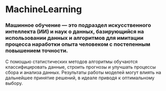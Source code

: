 # MachineLearning

### Машинное обучение — это подраздел искусственного интеллекта (ИИ) и наук о данных, базирующийся на использовании данных и алгоритмов для имитации процесса наработки опыта человеком с постепенным повышением точности.

С помощью статистических методов алгоритмы обучаются классифицировать данные, строить прогнозы и улучшать процессы сбора и анализа данных. Результаты работы моделей могут влиять на дальнейшее принятие решений, в идеале приводя к оптимальному выбору.
